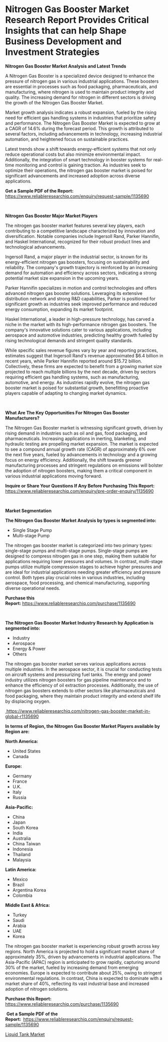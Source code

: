 <p><h1>Nitrogen Gas Booster Market Research Report Provides Critical Insights that can help Shape Business Development and Investment Strategies</h1></p><p><strong>Nitrogen Gas Booster Market Analysis and Latest Trends</strong></p>
<p><p>A Nitrogen Gas Booster is a specialized device designed to enhance the pressure of nitrogen gas in various industrial applications. These boosters are essential in processes such as food packaging, pharmaceuticals, and manufacturing, where nitrogen is used to maintain product integrity and quality. The increasing demand for nitrogen in different sectors is driving the growth of the Nitrogen Gas Booster Market.</p><p>Market growth analysis indicates a robust expansion, fueled by the rising need for efficient gas handling systems in industries that prioritize safety and performance. The Nitrogen Gas Booster Market is expected to grow at a CAGR of 14.6% during the forecast period. This growth is attributed to several factors, including advancements in technology, increasing industrial automation, and heightened focus on sustainable practices. </p><p>Latest trends show a shift towards energy-efficient systems that not only reduce operational costs but also minimize environmental impact. Additionally, the integration of smart technology in booster systems for real-time monitoring and control is gaining traction. As industries seek to optimize their operations, the nitrogen gas booster market is poised for significant advancements and increased adoption across diverse applications.</p></p>
<p><strong>Get a Sample PDF of the Report:&nbsp;</strong> <a href="https://www.reliableresearchiq.com/enquiry/request-sample/1135690?utm_campaign=3441&utm_medium=2&utm_source=Github&utm_content=ia&utm_term=09042025&utm_id=nitrogen-gas-booster">https://www.reliableresearchiq.com/enquiry/request-sample/1135690</a></p>
<p>&nbsp;</p>
<p><strong>Nitrogen Gas Booster Major Market Players</strong></p>
<p><p>The nitrogen gas booster market features several key players, each contributing to a competitive landscape characterized by innovation and diversification. Notable companies include Ingersoll Rand, Parker Hannifin, and Haskel International, recognized for their robust product lines and technological advancements.</p><p>Ingersoll Rand, a major player in the industrial sector, is known for its energy-efficient nitrogen gas boosters, focusing on sustainability and reliability. The company's growth trajectory is reinforced by an increasing demand for automation and efficiency across sectors, indicating a strong potential market size expansion in the upcoming years.</p><p>Parker Hannifin specializes in motion and control technologies and offers advanced nitrogen gas booster solutions. Leveraging its extensive distribution network and strong R&D capabilities, Parker is positioned for significant growth as industries seek improved performance and reduced energy consumption, expanding its market footprint.</p><p>Haskel International, a leader in high-pressure technology, has carved a niche in the market with its high-performance nitrogen gas boosters. The company's innovative solutions cater to various applications, including aerospace and automotive industries, predicting healthy growth fueled by rising technological demands and stringent quality standards.</p><p>While specific sales revenue figures vary by year and reporting practices, estimates suggest that Ingersoll Rand's revenue approximated $6.4 billion in recent years, while Parker Hannifin reported around $15.72 billion. Collectively, these firms are expected to benefit from a growing market size projected to reach multiple billions by the next decade, driven by sectors requiring efficient gas handling systems, such as manufacturing, automotive, and energy. As industries rapidly evolve, the nitrogen gas booster market is poised for substantial growth, benefitting proactive players capable of adapting to changing market dynamics.</p></p>
<p>&nbsp;</p>
<p><strong>What Are The Key Opportunities For Nitrogen Gas Booster Manufacturers?</strong></p>
<p><p>The Nitrogen Gas Booster market is witnessing significant growth, driven by rising demand in industries such as oil and gas, food packaging, and pharmaceuticals. Increasing applications in inerting, blanketing, and hydraulic testing are propelling market expansion. The market is expected to see a compound annual growth rate (CAGR) of approximately 6% over the next five years, fueled by advancements in technology and a growing focus on energy efficiency. Additionally, the shift towards greener manufacturing processes and stringent regulations on emissions will bolster the adoption of nitrogen boosters, making them a critical component in various industrial applications moving forward.</p></p>
<p><strong>Inquire or Share Your Questions If Any Before Purchasing This Report:</strong> <a href="https://www.reliableresearchiq.com/enquiry/pre-order-enquiry/1135690?utm_campaign=3441&utm_medium=2&utm_source=Github&utm_content=ia&utm_term=09042025&utm_id=nitrogen-gas-booster">https://www.reliableresearchiq.com/enquiry/pre-order-enquiry/1135690</a></p>
<p>&nbsp;</p>
<p><strong>Market Segmentation</strong></p>
<p><strong>The Nitrogen Gas Booster Market Analysis by types is segmented into:</strong></p>
<p><ul><li>Single Stage Pump</li><li>Multi-stage Pump</li></ul></p>
<p><p>The nitrogen gas booster market is categorized into two primary types: single-stage pumps and multi-stage pumps. Single-stage pumps are designed to compress nitrogen gas in one step, making them suitable for applications requiring lower pressures and volumes. In contrast, multi-stage pumps utilize multiple compression stages to achieve higher pressures and are ideal for industrial applications needing greater efficiency and pressure control. Both types play crucial roles in various industries, including aerospace, food processing, and chemical manufacturing, supporting diverse operational needs.</p></p>
<p><strong>Purchase this Report:&nbsp;</strong><a href="https://www.reliableresearchiq.com/purchase/1135690?utm_campaign=3441&utm_medium=2&utm_source=Github&utm_content=ia&utm_term=09042025&utm_id=nitrogen-gas-booster">https://www.reliableresearchiq.com/purchase/1135690</a></p>
<p>&nbsp;</p>
<p><strong>The Nitrogen Gas Booster Market Industry Research by Application is segmented into:</strong></p>
<p><ul><li>Industry</li><li>Aerospace</li><li>Energy & Power</li><li>Others</li></ul></p>
<p><p>The nitrogen gas booster market serves various applications across multiple industries. In the aerospace sector, it is crucial for conducting tests on aircraft systems and pressurizing fuel tanks. The energy and power industry utilizes nitrogen boosters for gas pipeline maintenance and to enhance the efficiency of oil extraction processes. Additionally, the use of nitrogen gas boosters extends to other sectors like pharmaceuticals and food packaging, where they maintain product integrity and extend shelf life by displacing oxygen.</p></p>
<p><a href="https://www.reliableresearchiq.com/nitrogen-gas-booster-market-in-global-r1135690?utm_campaign=3441&utm_medium=2&utm_source=Github&utm_content=ia&utm_term=09042025&utm_id=nitrogen-gas-booster">&nbsp;https://www.reliableresearchiq.com/nitrogen-gas-booster-market-in-global-r1135690</a></p>
<p><strong>In terms of Region, the Nitrogen Gas Booster Market Players available by Region are:</strong></p>
<p>
    <p> <strong> North America: </strong>
        <ul>
            <li>United States</li>
            <li>Canada</li>
        </ul>
        </p> 
    <p> <strong> Europe: </strong>
        <ul>
            <li>Germany</li>
            <li>France</li>
            <li>U.K.</li>
            <li>Italy</li>
            <li>Russia</li>
        </ul>
        </p> 
    <p> <strong> Asia-Pacific: </strong>
        <ul>
            <li>China</li>
            <li>Japan</li>
            <li>South Korea</li>
            <li>India</li>
            <li>Australia</li>
            <li>China Taiwan</li>
            <li>Indonesia</li>
            <li>Thailand</li>
            <li>Malaysia</li>
        </ul>
        </p> 
    <p> <strong> Latin America: </strong>
        <ul>
            <li>Mexico</li>
            <li>Brazil</li>
            <li>Argentina Korea</li>
            <li>Colombia</li>
        </ul>
        </p> 
    <p> <strong> Middle East & Africa: </strong>
        <ul>
            <li>Turkey</li>
            <li>Saudi</li>
            <li>Arabia</li>
            <li>UAE</li>
            <li>Korea</li>
        </ul>
    </p>
    </p>
<p><p>The nitrogen gas booster market is experiencing robust growth across key regions. North America is projected to hold a significant market share of approximately 35%, driven by advancements in industrial applications. The Asia-Pacific (APAC) region is anticipated to grow rapidly, capturing around 30% of the market, fueled by increasing demand from emerging economies. Europe is expected to contribute about 25%, owing to stringent environmental regulations. In contrast, China is expected to dominate with a market share of 40%, reflecting its vast industrial base and increased adoption of nitrogen solutions.</p></p>
<p><strong>Purchase this Report: </strong><a href="https://www.reliableresearchiq.com/purchase/1135690?utm_campaign=3441&utm_medium=2&utm_source=Github&utm_content=ia&utm_term=09042025&utm_id=nitrogen-gas-booster">https://www.reliableresearchiq.com/purchase/1135690</a></p>
<p>&nbsp;<strong>Get a Sample PDF of the Report:&nbsp;&nbsp;</strong><a href="https://www.reliableresearchiq.com/enquiry/request-sample/1135690?utm_campaign=3441&utm_medium=2&utm_source=Github&utm_content=ia&utm_term=09042025&utm_id=nitrogen-gas-booster">https://www.reliableresearchiq.com/enquiry/request-sample/1135690</a></p>
<p><strong></strong></p>
<p><p><a href="https://github.com/sulvantomppa/Market-Research-Report-List-1/blob/main/liquid-tank-market.md?utm_campaign=3441&utm_medium=2&utm_source=Github&utm_content=ia&utm_term=09042025&utm_id=nitrogen-gas-booster">Liquid Tank Market</a></p></p>